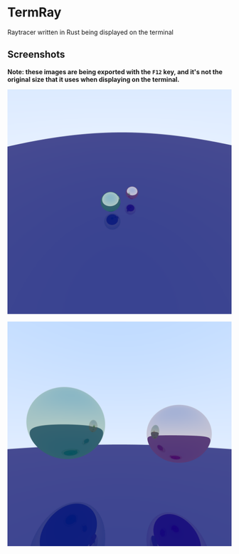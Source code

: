 # TermRay
Raytracer written in Rust being displayed on the terminal

## Screenshots
**Note: these images are being exported with the `F12` key, and it's not the original size that it uses when displaying on the terminal.**

![Image 1](images/image_1.png)

![Image 2](images/image_2.png)
